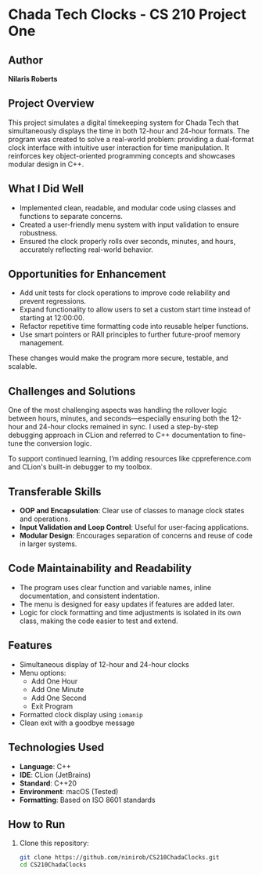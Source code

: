 # Chada Tech Clocks - CS 210 Project One

## Author
**Nilaris Roberts**

## Project Overview
This project simulates a digital timekeeping system for Chada Tech that simultaneously displays the time in both 12-hour and 24-hour formats. The program was created to solve a real-world problem: providing a dual-format clock interface with intuitive user interaction for time manipulation. It reinforces key object-oriented programming concepts and showcases modular design in C++.

## What I Did Well
- Implemented clean, readable, and modular code using classes and functions to separate concerns.
- Created a user-friendly menu system with input validation to ensure robustness.
- Ensured the clock properly rolls over seconds, minutes, and hours, accurately reflecting real-world behavior.

## Opportunities for Enhancement
- Add unit tests for clock operations to improve code reliability and prevent regressions.
- Expand functionality to allow users to set a custom start time instead of starting at 12:00:00.
- Refactor repetitive time formatting code into reusable helper functions.
- Use smart pointers or RAII principles to further future-proof memory management.

These changes would make the program more secure, testable, and scalable.

## Challenges and Solutions
One of the most challenging aspects was handling the rollover logic between hours, minutes, and seconds—especially ensuring both the 12-hour and 24-hour clocks remained in sync. I used a step-by-step debugging approach in CLion and referred to C++ documentation to fine-tune the conversion logic.

To support continued learning, I’m adding resources like cppreference.com and CLion's built-in debugger to my toolbox.

## Transferable Skills
- **OOP and Encapsulation**: Clear use of classes to manage clock states and operations.
- **Input Validation and Loop Control**: Useful for user-facing applications.
- **Modular Design**: Encourages separation of concerns and reuse of code in larger systems.

## Code Maintainability and Readability
- The program uses clear function and variable names, inline documentation, and consistent indentation.
- The menu is designed for easy updates if features are added later.
- Logic for clock formatting and time adjustments is isolated in its own class, making the code easier to test and extend.

## Features
- Simultaneous display of 12-hour and 24-hour clocks
- Menu options:
  - Add One Hour
  - Add One Minute
  - Add One Second
  - Exit Program
- Formatted clock display using `iomanip`
- Clean exit with a goodbye message

## Technologies Used
- **Language**: C++
- **IDE**: CLion (JetBrains)
- **Standard**: C++20
- **Environment**: macOS (Tested)
- **Formatting**: Based on ISO 8601 standards

## How to Run
1. Clone this repository:
   ```bash
   git clone https://github.com/ninirob/CS210ChadaClocks.git
   cd CS210ChadaClocks
